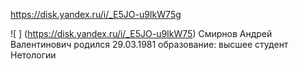https://disk.yandex.ru/i/_E5JO-u9IkW75g

![ ] (https://disk.yandex.ru/i/_E5JO-u9IkW75)
Смирнов Андрей Валентинович
родился 29.03.1981
образование: высшее
студент Нетологии 